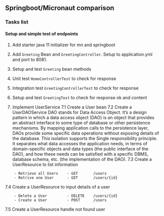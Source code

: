## Springboot/Micronaut comparison

### Tasks list
#### Setup and simple test of endpoints

1. Add starter java 11 initializer for mn and springboot

2. Add `Greeting` Bean and `GreetingController`. Setup to application.yml and port to 8081.

3. Setup and test `Greeting` bean methods

4. Unit test `HomeControllerTest` to check for response

5. Integration test `GreetingControllerTest` to check for response

6. Setup and test `GreetingTest` to check for response ok and content

7. Implement UserService
   7.1 Create a User bean
   7.2 Create a UserDAOService
   DAO stands for Data Access Object. It’s a design pattern in which a data access object (DAO) 
   is an object that provides an abstract interface to some type of database or other persistence
   mechanisms. By mapping application calls to the persistence layer, DAOs provide some specific 
   data operations without exposing details of the database. This isolation supports the Single 
   responsibility principle. It separates what data accesses the application needs, in terms of 
   domain-specific objects and data types (the public interface of the DAO), and how these needs 
   can be satisfied with a specific DBMS, database schema, etc. (the implementation of the DAO).
   7.3 Create a UserResource to list information
```
    - Retrieve all Users    - GET       /users
    - Retrive one User      - GET       /users/{id}
```
   7.4 Create a UserResource to input details of a user
```
    - Delete a User         - DELETE    /users/{id}
    - Create a User         - POST      /users
```
   7.5 Create a UserResource handle not found user